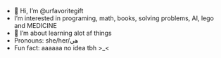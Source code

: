 - 👋 Hi, I’m @urfavoritegift
-  I’m interested in programing, math, books,
   solving problems, AI, lego and MEDICINE
- 🌱 I’m about learning alot af things
-  Pronouns: she/her/هي
-  Fun fact: aaaaaa no idea tbh >_<
